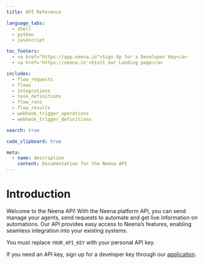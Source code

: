 ```yaml
---
title: API Reference

language_tabs:
  - shell
  - python
  - javascript

toc_footers:
  - <a href="https://app.neena.io">Sign Up for a Developer Key</a>
  - <a href='https://neena.io'>Visit our Landing page</a>

includes:
  - flow_requests
  - flows
  - integrations
  - task_definitions
  - flow_runs
  - flow_results
  - webhook_trigger_operations
  - webhook_trigger_definitions

search: true

code_clipboard: true

meta:
  - name: description
    content: Documentation for the Neena API
---
```


# Introduction

Welcome to the Neena API! With the Neena platform API, you can send manage your agents, send requests to automate and get live information on automations. Our API provides easy access to Neena’s features, enabling seamless integration into your existing systems.

<aside class="notice">
You must replace <code>YOUR_API_KEY</code> with your personal API key. 
</aside>

If you need an API key, sign up for a developer key through our [application](https://app.neena.io, 'Neena').